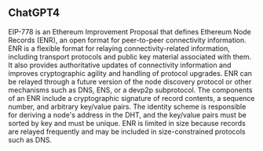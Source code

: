 ## ChatGPT4

EIP-778 is an Ethereum Improvement Proposal that defines Ethereum Node Records (ENR), an open format for peer-to-peer connectivity information. ENR is a flexible format for relaying connectivity-related information, including transport protocols and public key material associated with them. It also provides authoritative updates of connectivity information and improves cryptographic agility and handling of protocol upgrades. ENR can be relayed through a future version of the node discovery protocol or other mechanisms such as DNS, ENS, or a devp2p subprotocol. The components of an ENR include a cryptographic signature of record contents, a sequence number, and arbitrary key/value pairs. The identity scheme is responsible for deriving a node's address in the DHT, and the key/value pairs must be sorted by key and must be unique. ENR is limited in size because records are relayed frequently and may be included in size-constrained protocols such as DNS.
